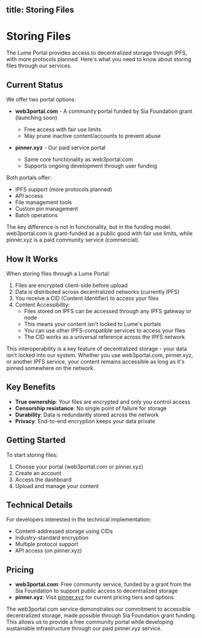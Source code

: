 title: Storing Files
---

# Storing Files

The Lume Portal provides access to decentralized storage through IPFS, with more protocols planned. Here's what you need to know about storing files through our services.

## Current Status

We offer two portal options:
- **web3portal.com** - A community portal funded by Sia Foundation grant (launching soon)
  - Free access with fair use limits
  - May prune inactive content/accounts to prevent abuse
  
- **pinner.xyz** - Our paid service portal
  - Same core functionality as web3portal.com
  - Supports ongoing development through user funding

Both portals offer:
- IPFS support (more protocols planned)
- API access
- File management tools
- Custom pin management
- Batch operations

The key difference is not in functionality, but in the funding model. web3portal.com is grant-funded as a public good with fair use limits, while pinner.xyz is a paid community service (commercial).

## How It Works

When storing files through a Lume Portal:

1. Files are encrypted client-side before upload
2. Data is distributed across decentralized networks (currently IPFS)
3. You receive a CID (Content Identifier) to access your files
4. Content Accessibility:
   - Files stored on IPFS can be accessed through any IPFS gateway or node
   - This means your content isn't locked to Lume's portals
   - You can use other IPFS-compatible services to access your files
   - The CID works as a universal reference across the IPFS network

This interoperability is a key feature of decentralized storage - your data isn't locked into our system. Whether you use web3portal.com, pinner.xyz, or another IPFS service, your content remains accessible as long as it's pinned somewhere on the network.

## Key Benefits

- **True ownership**: Your files are encrypted and only you control access
- **Censorship resistance**: No single point of failure for storage
- **Durability**: Data is redundantly stored across the network
- **Privacy**: End-to-end encryption keeps your data private

## Getting Started

To start storing files:
1. Choose your portal (web3portal.com or pinner.xyz)
2. Create an account
3. Access the dashboard
4. Upload and manage your content

## Technical Details

For developers interested in the technical implementation:
- Content-addressed storage using CIDs
- Industry-standard encryption
- Multiple protocol support
- API access (on pinner.xyz)

## Pricing

- **web3portal.com**: Free community service, funded by a grant from the Sia Foundation to support public access to decentralized storage
- **pinner.xyz**: Visit [pinner.xyz](https://pinner.xyz) for current pricing tiers and options

The web3portal.com service demonstrates our commitment to accessible decentralized storage, made possible through Sia Foundation grant funding. This allows us to provide a free community portal while developing sustainable infrastructure through our paid pinner.xyz service.
